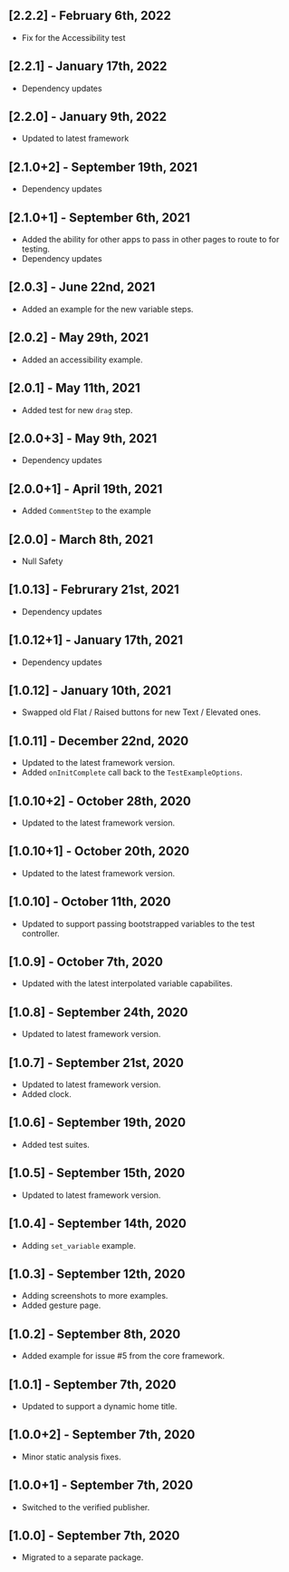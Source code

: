 ## [2.2.2] - February 6th, 2022

* Fix for the Accessibility test


## [2.2.1] - January 17th, 2022

* Dependency updates


## [2.2.0] - January 9th, 2022

* Updated to latest framework


## [2.1.0+2] - September 19th, 2021

* Dependency updates


## [2.1.0+1] - September 6th, 2021

* Added the ability for other apps to pass in other pages to route to for testing.
* Dependency updates


## [2.0.3] - June 22nd, 2021

* Added an example for the new variable steps.


## [2.0.2] - May 29th, 2021

* Added an accessibility example.


## [2.0.1] - May 11th, 2021

* Added test for new `drag` step.


## [2.0.0+3] - May 9th, 2021

* Dependency updates


## [2.0.0+1] - April 19th, 2021

* Added `CommentStep` to the example


## [2.0.0] - March 8th, 2021

* Null Safety


## [1.0.13] - Februrary 21st, 2021

* Dependency updates


## [1.0.12+1] - January 17th, 2021

* Dependency updates


## [1.0.12] - January 10th, 2021

* Swapped old Flat / Raised buttons for new Text / Elevated ones.


## [1.0.11] - December 22nd, 2020

* Updated to the latest framework version.
* Added `onInitComplete` call back to the `TestExampleOptions`.


## [1.0.10+2] - October 28th, 2020

* Updated to the latest framework version.


## [1.0.10+1] - October 20th, 2020

* Updated to the latest framework version.


## [1.0.10] - October 11th, 2020

* Updated to support passing bootstrapped variables to the test controller.


## [1.0.9] - October 7th, 2020

* Updated with the latest interpolated variable capabilites.


## [1.0.8] - September 24th, 2020

* Updated to latest framework version.


## [1.0.7] - September 21st, 2020

* Updated to latest framework version.
* Added clock.


## [1.0.6] - September 19th, 2020

* Added test suites.


## [1.0.5] - September 15th, 2020

* Updated to latest framework version.


## [1.0.4] - September 14th, 2020

* Adding `set_variable` example.


## [1.0.3] - September 12th, 2020

* Adding screenshots to more examples.
* Added gesture page.


## [1.0.2] - September 8th, 2020

* Added example for issue #5 from the core framework.


## [1.0.1] - September 7th, 2020

* Updated to support a dynamic home title.


## [1.0.0+2] - September 7th, 2020

* Minor static analysis fixes.


## [1.0.0+1] - September 7th, 2020

* Switched to the verified publisher.


## [1.0.0] - September 7th, 2020

* Migrated to a separate package.
